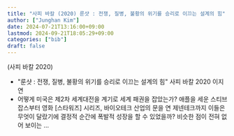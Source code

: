 ```yaml
---
title: "사피 바칼 (2020) 룬샷 : 전쟁, 질병, 불황의 위기를 승리로 이끄는 설계의 힘"
author: ["Junghan Kim"]
date: 2024-07-21T13:16:00+09:00
lastmod: 2024-09-21T18:05:29+09:00
categories: ["bib"]
draft: false
---
```


(사피 바칼 2020)

-   "룬샷 : 전쟁, 질병, 불황의 위기를 승리로 이끄는 설계의 힘" 사피 바칼 2020 이지연
-   어떻게 미국은 제2차 세계대전을 계기로 세계 패권을 잡았는가? 애플을 세운 스티브 잡스부터 영화 [스타워즈] 시리즈, 바이오테크 산업의 문을 연 제넨테크까지 이들은 무엇이 달랐기에 결정적 순간에 폭발적 성장을 할 수 있었을까? 비슷한 점이 전혀 없어 보이는 ...
